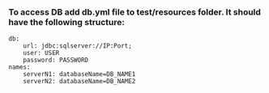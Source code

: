 ### To access DB add db.yml file to test/resources folder. It should have the following structure:

```
db:
    url: jdbc:sqlserver://IP:Port;
    user: USER
    password: PASSWORD
names:
    serverN1: databaseName=DB_NAME1
    serverN2: databaseName=DB_NAME2
```